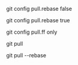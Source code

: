 
git config pull.rebase false

git config pull.rebase true

git config pull.ff only

git pull

git pull --rebase
